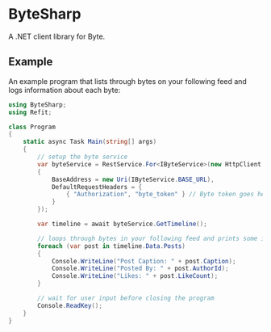 # ByteSharp
A .NET client library for Byte.

## Example
An example program that lists through bytes on your following feed and logs information about each byte:
```csharp
using ByteSharp;
using Refit;

class Program
{
    static async Task Main(string[] args)
    {
        // setup the byte service
        var byteService = RestService.For<IByteService>(new HttpClient
        {
            BaseAddress = new Uri(IByteService.BASE_URL),
            DefaultRequestHeaders = {
                { "Authorization", "byte_token" } // Byte token goes here!
            }
        });

        var timeline = await byteService.GetTimeline();

        // loops through bytes in your following feed and prints some information about each individual byte!
        foreach (var post in timeline.Data.Posts)
        {
            Console.WriteLine("Post Caption: " + post.Caption);
            Console.WriteLine("Posted By: " + post.AuthorId);
            Console.WriteLine("Likes: " + post.LikeCount);
        }

        // wait for user input before closing the program
        Console.ReadKey();
    }
}
```
